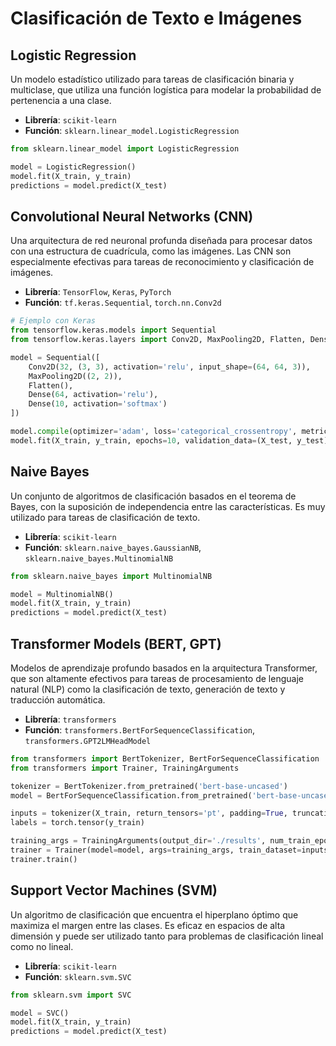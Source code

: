 # Clasificación de Texto e Imágenes

## Logistic Regression
Un modelo estadístico utilizado para tareas de clasificación binaria y multiclase, que utiliza una función logística para modelar la probabilidad de pertenencia a una clase.
- **Librería**: `scikit-learn`
- **Función**: `sklearn.linear_model.LogisticRegression`

```python
from sklearn.linear_model import LogisticRegression

model = LogisticRegression()
model.fit(X_train, y_train)
predictions = model.predict(X_test)
```

## Convolutional Neural Networks (CNN)
Una arquitectura de red neuronal profunda diseñada para procesar datos con una estructura de cuadrícula, como las imágenes. Las CNN son especialmente efectivas para tareas de reconocimiento y clasificación de imágenes.
- **Librería**: `TensorFlow`, `Keras`, `PyTorch`
- **Función**: `tf.keras.Sequential`, `torch.nn.Conv2d`

```python
# Ejemplo con Keras
from tensorflow.keras.models import Sequential
from tensorflow.keras.layers import Conv2D, MaxPooling2D, Flatten, Dense

model = Sequential([
    Conv2D(32, (3, 3), activation='relu', input_shape=(64, 64, 3)),
    MaxPooling2D((2, 2)),
    Flatten(),
    Dense(64, activation='relu'),
    Dense(10, activation='softmax')
])

model.compile(optimizer='adam', loss='categorical_crossentropy', metrics=['accuracy'])
model.fit(X_train, y_train, epochs=10, validation_data=(X_test, y_test))
```

## Naive Bayes
Un conjunto de algoritmos de clasificación basados en el teorema de Bayes, con la suposición de independencia entre las características. Es muy utilizado para tareas de clasificación de texto.
- **Librería**: `scikit-learn`
- **Función**: `sklearn.naive_bayes.GaussianNB`, `sklearn.naive_bayes.MultinomialNB`

```python
from sklearn.naive_bayes import MultinomialNB

model = MultinomialNB()
model.fit(X_train, y_train)
predictions = model.predict(X_test)
```

## Transformer Models (BERT, GPT)
Modelos de aprendizaje profundo basados en la arquitectura Transformer, que son altamente efectivos para tareas de procesamiento de lenguaje natural (NLP) como la clasificación de texto, generación de texto y traducción automática.
- **Librería**: `transformers`
- **Función**: `transformers.BertForSequenceClassification`, `transformers.GPT2LMHeadModel`

```python
from transformers import BertTokenizer, BertForSequenceClassification
from transformers import Trainer, TrainingArguments

tokenizer = BertTokenizer.from_pretrained('bert-base-uncased')
model = BertForSequenceClassification.from_pretrained('bert-base-uncased')

inputs = tokenizer(X_train, return_tensors='pt', padding=True, truncation=True)
labels = torch.tensor(y_train)

training_args = TrainingArguments(output_dir='./results', num_train_epochs=3)
trainer = Trainer(model=model, args=training_args, train_dataset=inputs, eval_dataset=inputs)
trainer.train()
```

## Support Vector Machines (SVM)
Un algoritmo de clasificación que encuentra el hiperplano óptimo que maximiza el margen entre las clases. Es eficaz en espacios de alta dimensión y puede ser utilizado tanto para problemas de clasificación lineal como no lineal.
- **Librería**: `scikit-learn`
- **Función**: `sklearn.svm.SVC`

```python
from sklearn.svm import SVC

model = SVC()
model.fit(X_train, y_train)
predictions = model.predict(X_test)
```
